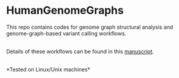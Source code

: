 # HumanGenomeGraphs


This repo contains codes for genome graph structural analysis and genome-graph-based variant calling workflows. <br>
<br>

Details of these workflows can be found in this [manuscript](https://doi.org/10.1101/2024.06.10.598220).

<br>
*Tested on Linux/Unix machines*

<br>
